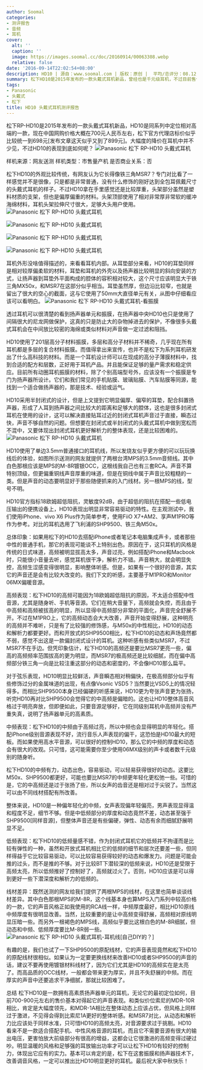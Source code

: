 ```yaml
---
author: Soomal
categories:
- 测评报告
- 音频
- 耳机
cover:
  alt: ''
  caption: ''
  image: https://images.soomal.cc/doc/20160914/00063308.webp
  relative: false
date: '2016-09-14T22:02:54+08:00'
description: HD10 | 源自：www.soomal.com | 版权：原创 |  平均/总评分：08.12/341
summary: 松下HD10是2015年发布的一款头戴式耳机新品，曾经也是千元级耳机，不过目前售价在700-900元左右。它使用了多层振膜，有趣的是可以看到色彩斑斓的振膜表面。有人说它像MSR7，而它实际表现如何呢？
tags:
- Panasonic
- 头戴式
- 松下
title: HD10 头戴式耳机测评报告
---
```


松下RP-HD10是2015年发布的一款头戴式耳机新品，HD10是同系列中定位相对高端的一款，现在中国网购价格大概在700元人民币左右，松下官方代理店标价似乎比较统一到698元[发布文章这天似乎又到了899元]。大幅度的降价在耳机中并不少见，不过HD10的表现到底如何呢？
![Panasonic 松下 RP-HD10 头戴式耳机](https://images.soomal.cc/doc/20160905/00063126.webp)





样机来源：网友送测
样机类型：市售量产机
是否商业关系：否

松下HD10的外观比较传统，有网友认为它长得像铁三角MSR7？专门对比看了一样感觉并不是很像，只是都是非常普通，没有什么修饰的刚好达到全包耳佩戴尺寸的头戴式耳机的样子。不过HD10拿在手里感觉还是比较厚重，头架部分虽然是塑料材质的支架，但也是偏厚偏重的材料。头架顶部使用了相对非常厚非常软的缓冲海绵材料，耳机头架拉伸尺寸很大，足够大头用户使用。
![Panasonic 松下 RP-HD10 头戴式耳机](https://images.soomal.cc/doc/20160905/00063128_01.webp)




![Panasonic 松下 RP-HD10 头戴式耳机](https://images.soomal.cc/doc/20160905/00063129_01.webp)




![Panasonic 松下 RP-HD10 头戴式耳机](https://images.soomal.cc/doc/20160905/00063130_01.webp)




![Panasonic 松下 RP-HD10 头戴式耳机](https://images.soomal.cc/doc/20160905/00063132_01.webp)




耳机外形没啥值得描述的，来看看耳机内部。从耳垫部分来看，HD10的耳垫同样是相对较厚偏柔软的材料，耳垫和耳机的外壳以及扬声器比较明显的斜向安装的方式，让扬声器到耳垫外平面构成的腔体的容积相对较大，这个尺寸应该明显大于铁三角MX50x，和MSR7在这部分似乎相当。耳垫虽然厚，但边沿比较窄，也就是留出了很大的空心的截面，这与它使用了50mm大直径单元有关，从图中仔细看应该可以看明白。
![Panasonic 松下 RP-HD10 头戴式耳机-看振膜](https://images.soomal.cc/doc/20160905/00063133.webp)




透过耳机可以很清楚的看到扬声器单元和振膜，在扬声器中央HD10也只是使用了间隔很大的尼龙网做保护，这真的只是防止大的杂物掉进去的保护，不像很多头戴式耳机会在中间放比较密的海绵或类似材料对声音做一定过滤和阻挡。

HD10使用了201层高分子材料振膜，多层和高分子材料并不稀奇，几乎现在所有耳机都是多层的复合材料振膜。而值得拿出来宣传，也并不是松下为系列耳机研发出了什么高科技的材料。而是一个耳机设计师可以在现成的高分子薄膜材料中，找到合适的配方和层数，正好用于耳机产品。并且能保证足够的量产需求和稳定供应。目前所有动圈耳机振膜的材料，除了个别高端型号外，应该没有一个振膜是专门为扬声器所设计。它们和我们常见的手机贴膜、玻璃贴膜、汽车贴膜等同源，能找到一个适合做扬声器的，那是技术、经验或运气。

HD10采用半封闭式的设计，但是上文提到它明显偏厚、偏窄的耳垫，配合斜置扬声器，形成了人耳到扬声器之间比较大的距离和足够大的腔体，这也是很多封闭式耳机在使用的设计，这可以解决直接贴耳过近的封闭式耳机声音过于直接，瞬态过快，声音不够自然的问题。但想要在封闭式或半封闭式的头戴式耳机中做到宽松而不混中，又要体现出封闭式耳机更好解析力的整体表现，还是比较困难的。
![Panasonic 松下 RP-HD10 头戴式耳机](https://images.soomal.cc/doc/20160905/00063138.webp)




HD10使用了单边3.5mm普通接口的耳机线，所以发烧友似乎更方便的可以玩玩换线后的体验，如图所示送测的网友就提供了两根台湾MPS的3.5mm音频线。其中白色那根应该是MPS的M-8R镀银OCC，这根线我自己也有三套RCA。声音不算特别顶级，但更偏重铜线声音厚重的味道，但是在铜线中属于声音比较粗糙的一类。但是声音的动态要明显好于那些随便抓来的入门线材。另一根MPS的线，型号不明。

HD10官方指标18欧姆超低阻抗，灵敏度92dB，由于超低的阻抗在搭配一些低电压输出的便携设备上，HD10表现出明显非常容易驱动的特性。在主观测试中，我们使用iPhone、vivo X6 Plus作为简单参考，使用FiiO X7+AM2、享声M1PRO等作为参考。对比的耳机选用了飞利浦的SHP9500、铁三角M50x。

总体印象：如果用松下的HD10去搭配iPhone或者笔记本电脑集成声卡，或者那些中性的普通手机，那它的表现可能谈不上特别出色。原因在于，这只耳机的风格是传统的日式味道，高频被明显拔高太多，声音过亮，例如搭配iPhone和Macbook时，只能很小音量去听，感觉耳机很干净，解析力不错。声音稍大，就会明显失控，高频生涩感变得很明显，影响整体听感。但是，如果有一个很好的音源，其实它的声音还是会有比较大改变的。我们下文的听感，主要基于M1PRO和Monitor 06MX偏暖音源。

高频表现：松下HD10的高频可能因为18欧姆超低阻抗的原因，不太适合搭配中性音源，尤其是随身听、手机等音源。它们在稍大音量下，高频就会失控，而且由于中高频和高频被拔高的明显，所以显得中高频部分非常的平面化，声音完全舒展不开。不过在M1PRO上，它的高频动态会大大改善，声音开始变得舒展，这种明亮的高频并不难听，只是有了比较强的修饰感，与M50x的中性相比，HD10的动态和解析力都要更好。而和开放式的SHP9500相比，松下HD10的动态和声场竟然都不弱，感觉不出这是一款偏封闭式设计的耳机。这种听感有些类似MSR7，不过MSR7不在手边。但凭印象估计，松下HD10的高频还是要比MSR7更亮一些，偏高的高频频率范围拔高的更为明显，而MSR7的极高频还是比较细腻，而在偏中高频部分铁三角一向是比较注重这部分的动态和密度的，不会像HD10那么扁平。

对于弦乐表现，HD10明显比较鲜活，声音瞬态相对稍偏快，在极高频部分似乎有些修饰过分的金属味道的出现，有点像Vsonic VSD5？当然要比VSD5上的情况轻得多。而相比SHP9500本身已经偏硬的听感来说，HD10更为夸张声音更为张扬，听完HD10再对比SHP9500会觉得它的中高频是偏暗的。这也让HD10整体高音风格过于明亮奔放，但即便如此，只要音源足够好，它在同级别耳机中高频并没有严重失真，说明了扬声器单元的高素质。

中频表现：松下HD10的中频由于高频过亮，所以中频也会显得明显的年轻化。搭配iPhone级别音源表现不好，流行音乐人声表现的偏干，这恐怕是HD10最大的短板。而如果使用高水平音源，可以很好的控制HD10，那么它的中频的厚度和动态会有很大的改观。只可惜，这可能需要你至少使用06MX级别的声卡或者数千元级别的随身听。

松下HD10的中频有力，动态出色，容易驱动，可以轻易获得很好的动态。这要比M50x、SHP9500都更好，可能也要比MSR7的中频更年轻化更松弛一些。可惜的是，它的中高频还是过于张扬了些，所以女声的齿音还是相对过于尖锐了。当然这可以由不同线材搭配有所改善。

整体来说，HD10是一种偏年轻化的中频，女声表现偏年轻偏亮，男声表现显得温和程度不足，细节不够。但是中低频部分的厚度和动态竟然不差，动态甚至强于SHP9500[同样音源]，但整体声音还是有些偏硬，弹性、动态有余而细腻舒展明显不足。

低频表现：松下HD10的低频量感不错，作为封闭式耳机它的低频并不拘谨而是比较有弹性的一种，虽然和开放式耳机相比它的低频的细节和层次还要差一些，但同样得益于它比较容易驱动，可以比较容易获得较好的动态和爆发力。问题是可能会推的过头，而不是推的不够。对于比较BT下潜较深的低频来说，HD10还是受限于高频太亮，所以低频推好了控制好了，高频就过火了。否则，HD10应该是可以得到更好一些下潜深度和解析力的低频的。

线材差异：既然送测的网友给我们提供了两根MPS的线材，在这里也简单谈谈线材差异。其中白色那根MPS的M-8R，这个线基本身也算MPS入门系列中较高价格的一款，它的声音风格正如我使用的RCA线一样，中频厚度最好，相比HD10原线中频厚度有很明显改善。当然，比较重要的是让中高频变得舒展，高频相对原线明显压暗一些。而另外一根褐色的MPS线，高频似乎要比这根白色的M-8R细腻，但动态和中频、低频厚度要比M-8R弱一些。
![Panasonic 松下 RP-HD10 头戴式耳机-耳机线[自己DIY的？]](https://images.soomal.cc/doc/20160905/00063137.webp)




有趣的是，我们也试了一下SHP9500的原配线材，它的声音表现竟然和松下HD10的原配线材很相似。如果认为一定要更换线材来改善HD10或者SHP9500的声音的话，建议不要再使用镀银材料线材了，因为它们尤其是HD10的高频实在是太亮了。而高品质的OCC线材，一般都会带来更为厚实，并且不失舒展的中频。而在厚实的声音中还要追求干净细腻，那就比较困难了。

总结
松下HD10是一款拥有高素质扬声器单元的耳机，无论它的最初定位如何，目前700-900元左右的售价基本对得起它的声音表现。和类似价位索尼的MDR-10R相比，肯定是大幅度领先，和MDR-1A相比在整体动态上应该占优，但风格上同样过于激进，不见得会得到比索尼1A更好的整体听感。和MSR7对比，从动态和解析力比应该处于同样水准，只可惜HD10的高频太亮，对音源要求过于挑剔。HD10看来不是一款适合搭配手机、中性风格音源的耳机，而且它不需要音源有很大的输出电压，更害怕放大前级部分有很高的增益，这都会让它很激进的高频变得过硬过吵。明显温暖的风格和足够强的耳放输出功率才可以让松下HD10有较好的控制力，体现出它应有的实力。基本可以肯定的是，松下在这套振膜和扬声器技术下，改善调音风格，一定可以推出比HD10明显更好的耳机。最后祝大家中秋快乐！